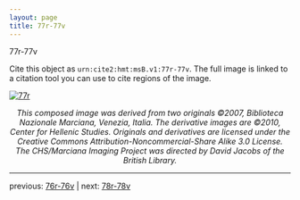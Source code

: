 ```yaml
---
layout: page
title: 77r-77v
---
```


77r-77v

Cite this object as `urn:cite2:hmt:msB.v1:77r-77v`. The full image is linked to a citation tool you can use to cite regions of the image.

[![77r](http://www.homermultitext.org/iipsrv?IIIF=/project/homer/pyramidal/deepzoom/hmt/vbbifolio/v1/vb_76v_77r.tif/full/800,/0/default.jpg)](http://www.homermultitext.org/ict2/?urn=urn:cite2:hmt:vbbifolio.v1:vb_76v_77r) 

<p style="text-align: center; font-style: italic;">This composed image was derived from two originals ©2007, Biblioteca Nazionale Marciana, Venezia, Italia. The derivative images are ©2010, Center for Hellenic Studies. Originals and derivatives are licensed under the Creative Commons Attribution-Noncommercial-Share Alike 3.0 License. The CHS/Marciana Imaging Project was directed by David Jacobs of the British Library.</p>

---

previous: [76r-76v](../76r-76v/) | next: [78r-78v](../78r-78v/)
